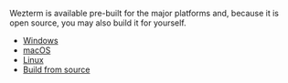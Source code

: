Wezterm is available pre-built for the major platforms and, because it is open
source, you may also build it for yourself.

 - [Windows](install/windows.md)
 - [macOS](install/macos.md)
 - [Linux](install/linux.md)
 - [Build from source](install/source.md)

